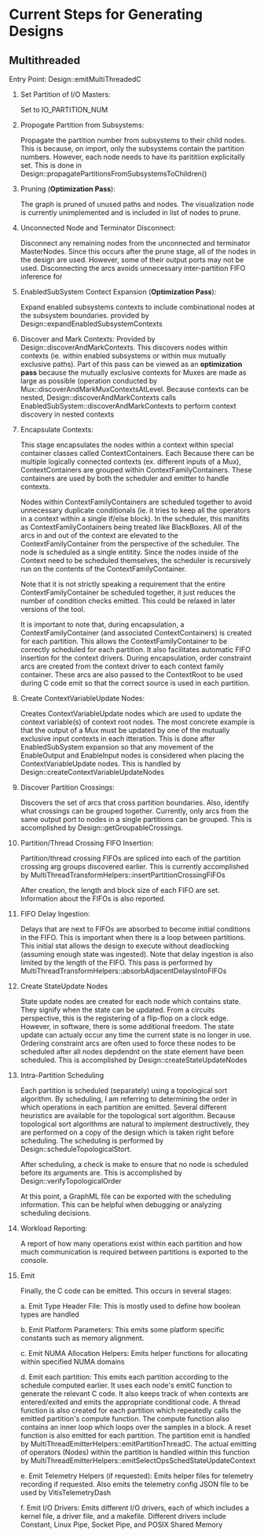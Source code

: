 # Current Steps for Generating Designs

## Multithreaded

Entry Point: Design::emitMultiThreadedC

1. Set Partition of I/O Masters:

   Set to IO_PARTITION_NUM
   
2. Propogate Partition from Subsystems:

   Propagate the partition number from subsystems to their child nodes.  This is because, on import, only the subsystems
   contain the partition numbers.  However, each node needs to have its parititiion explicitally set.  This is done in
   Design::propagatePartitionsFromSubsystemsToChildren()
   
3. Pruning (**Optimization Pass**):
   
   The graph is pruned of unused paths and nodes.  The visualization node is currently unimplemented and is included in 
   list of nodes to prune.

4. Unconnected Node and Terminator Disconnect:
   
   Disconnect any remaining nodes from the unconnected and terminator MasterNodes.  Since this occurs after the prune 
   stage, all of the nodes in the design are used.  However, some of their output ports may not be used.  Disconnecting 
   the arcs avoids unnecessary inter-partition FIFO inference for 
   
5. EnabledSubSystem Contect Expansion (**Optimization Pass**):

   Expand enabled subsystems contexts to include combinational nodes at the subsystem boundaries.
   provided by Design::expandEnabledSubsystemContexts
   
6. Discover and Mark Contexts:
   Provided by Design::discoverAndMarkContexts.  This discovers nodes within contexts (ie. 
   within enabled subsystems or within mux mutually exclusive paths).  Part of this pass can be viewed as an 
   **optimization pass** because the mutually exclusive contexts for Muxes are made as large as possible (operation 
   conducted by Mux::discoverAndMarkMuxContextsAtLevel.  Because contexts can be nested, 
   Design::discoverAndMarkContexts calls EnabledSubSystem::discoverAndMarkContexts to perform context discovery in nested
   contexts
   
7. Encapsulate Contexts:
   
   This stage encapsulates the nodes within a context within special container classes called ContextContainers.  Each
   Because there can be multiple logically connected contexts (ex. different inputs of a Mux), ContextContainers are 
   grouped within ContextFamilyContainers.  These containers are used by both the scheduler and emitter to handle 
   contexts.
   
   Nodes within ContextFamilyContainers are scheduled together to avoid unnecessary duplicate conditionals
   (ie. it tries to keep all the operators in a context within a single if/else block).  In the scheduler, this manifits
   as ContextFamilyContainers being treated like BlackBoxes.  All of the arcs in and out of the context are elevated to
   the ContextFamilyContainer from the perspective of the scheduler.  The node is scheduled as a single entitity.
   Since the nodes inside of the Context need to be scheduled themselves, the scheduler is recursively run on the
   contents of the ContextFamilyContainer.
   
   Note that it is not strictly speaking a requirement that the entire ContextFamilyContainer be scheduled together,
   it just reduces the number of condition checks emitted.  This could be relaxed in later versions of the tool.
   
   It is important to note that, during encapsulation, a ContextFamilyContainer (and associated ContextContainers) is 
   created for each partition.  This allows the ContextFamilyContainer to be correctly scheduled for each partition.
   It also facilitates automatic FIFO insertion for the context drivers.  During encapsulation, order constraint arcs 
   are created from the context driver to each context family container.  These arcs are also passed to the ContextRoot
   to be used during C code emit so that the correct source is used in each partition.
      
8. Create ContextVariableUpdate Nodes:
   
   Creates ContextVariableUpdate nodes which are used to update the context variable(s) of context root nodes.  The most
   concrete example is that the output of a Mux must be updated by one of the mutually exclusive input contexts in each
   itteration.  This is done after EnabledSubSystem expansion so that any movement of the EnableOutput and EnableInput
   nodes is considered when placing the ContextVariableUpdate nodes.  This is handled by 
   Design::createContextVariableUpdateNodes
   
9. Discover Partition Crossings:

   Discovers the set of arcs that cross partition boundaries.  Also, identify what crossings can be grouped together.
   Currently, only arcs from the same output port to nodes in a single partitions can be grouped.  This is accomplished
   by Design::getGroupableCrossings.
   
10. Partition/Thread Crossing FIFO Insertion:

    Partition/thread crossing FIFOs are spliced into each of the partition crossing arg groups discovered earlier.  This
    is currently accomplished by MultiThreadTransformHelpers::insertPartitionCrossingFIFOs
    
    After creation, the length and block size of each FIFO are set.  Information about the FIFOs is also reported.
    
11. FIFO Delay Ingestion:

    Delays that are next to FIFOs are absorbed to become initial conditions in the FIFO.  This is 
    important when there is a loop between partitions.  This initial stat allows the design to execute without
    deadlocking (assuming enough state was ingested).  Note that delay ingestion is also limited by the length of the 
    FIFO.  This pass is performed by MultiThreadTransformHelpers::absorbAdjacentDelaysIntoFIFOs
    
12. Create StateUpdate Nodes

    State update nodes are created for each node which contains state.  They signify when the state can be updated.
    From a circuits perspective, this is the registering of a flip-flop on a clock edge.  However, in software, there is
    some additional freedom.  The state update can actualy occur any time the current state is no longer in use.  
    Ordering constraint arcs are often used to force these nodes to be scheduled after all nodes depdendnt on the state
    element have been scheduled.  This is accomplished by Design::createStateUpdateNodes
    
13. Intra-Partition Scheduling

    Each partition is scheduled (separately) using a topological sort algorithm.  By scheduling, I am referring to 
    determining the order in which operations in each partition are emitted.  Several different heuristics are available
    for the topological sort algorithm.  Because topological sort algorithms are natural to implement destructively, 
    they are performed on a copy of the design which is taken right before scheduling.  The scheduling is performed by 
    Design::scheduleTopologicalStort.
    
    After scheduling, a check is make to ensure that no node is scheduled before its arguments are.  This is accomplished
    by Design::verifyTopologicalOrder
    
    At this point, a GraphML file can be exported with the scheduling information.  This can be helpful when debugging
    or analyzing scheduling decisions.
    
14. Workload Reporting:

    A report of how many operations exist within each partition and how much communication is required between partitions
    is exported to the console.
    
15. Emit

    Finally, the C code can be emitted.  This occurs in several stages:
    
    a. Emit Type Header File: This is mostly used to define how boolean types are handled
    
    b. Emit Platform Parameters: This emits some platform specific constants such as memory alignment.
    
    c. Emit NUMA Allocation Helpers: Emits helper functions for allocating within specified NUMA domains
    
    d. Emit each partition:  This emits each partition according to the schedule computed earlier.  It uses each node's
       emitC function to generate the relevant C code.  It also keeps track of when contexts are entered/exited and emits
       the appropriate conditional code.  A thread function is also created for each partition which repeatedly calls
       the emitted partition's compute function.  The compute function also contains an inner loop which loops over
       the samples in a block.  A reset function is also emitted for each partition.  The partition emit is handled by
       MultiThreadEmitterHelpers::emitPartitionThreadC.  The actual emitting of operators (Nodes) within the partition 
       is handled within this function by MultiThreadEmitterHelpers::emitSelectOpsSchedStateUpdateContext
       
    e. Emit Telemetry Helpers (if requested): Emits helper files for telemetry recording if requested.  Also emits the
       telemetry config JSON file to be used by VitisTelemetryDash
       
    f. Emit I/O Drivers: Emits different I/O drivers, each of which includes a kernel file, a driver file, and a makefile.
       Different drivers include Constant, Linux Pipe, Socket Pipe, and POSIX Shared Memory